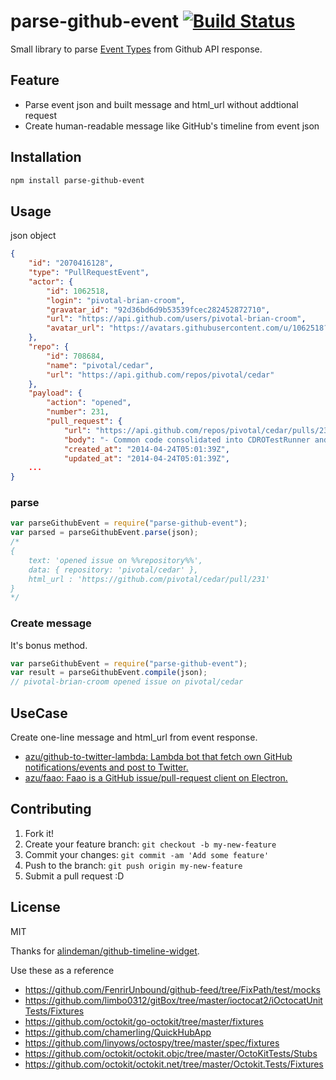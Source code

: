 # parse-github-event [![Build Status](https://travis-ci.org/azu/parse-github-event.svg)](https://travis-ci.org/azu/parse-github-event)

Small library to parse [Event Types](https://developer.github.com/v3/activity/events/types/#watchevent "Event Types") from Github API response.

## Feature

- Parse event json and built message and html_url without addtional request
- Create human-readable message like GitHub's timeline from event json

## Installation

``` sh
npm install parse-github-event
```

## Usage

json object
``` json
{
    "id": "2070416128",
    "type": "PullRequestEvent",
    "actor": {
        "id": 1062518,
        "login": "pivotal-brian-croom",
        "gravatar_id": "92d36bd6d9b53539fcec282452872710",
        "url": "https://api.github.com/users/pivotal-brian-croom",
        "avatar_url": "https://avatars.githubusercontent.com/u/1062518?"
    },
    "repo": {
        "id": 708684,
        "name": "pivotal/cedar",
        "url": "https://api.github.com/repos/pivotal/cedar"
    },
    "payload": {
        "action": "opened",
        "number": 231,
        "pull_request": {
            "url": "https://api.github.com/repos/pivotal/cedar/pulls/231",
            "body": "- Common code consolidated into CDROTestRunner and CDROTestIPhoneRunner\r\n- CDROTestIPhoneRunner subclasses CDROTestRunner\r\n[#67878220]\r\n\r\nThoughts?\r\n@idoru, @jeffh",
            "created_at": "2014-04-24T05:01:39Z",
            "updated_at": "2014-04-24T05:01:39Z",
    ...
}
```

### parse

``` js
var parseGithubEvent = require("parse-github-event");
var parsed = parseGithubEvent.parse(json);
/*
{
    text: 'opened issue on %%repository%%',
    data: { repository: 'pivotal/cedar' },
    html_url : 'https://github.com/pivotal/cedar/pull/231'
}
*/
```

### Create message

It's bonus method.

``` js
var parseGithubEvent = require("parse-github-event");
var result = parseGithubEvent.compile(json);
// pivotal-brian-croom opened issue on pivotal/cedar
```

## UseCase

Create one-line message and html_url from event response.

- [azu/github-to-twitter-lambda: Lambda bot that fetch own GitHub notifications/events and post to Twitter.](https://github.com/azu/github-to-twitter-lambda)
- [azu/faao: Faao is a GitHub issue/pull-request client on Electron.](https://github.com/azu/faao)

## Contributing

1. Fork it!
2. Create your feature branch: `git checkout -b my-new-feature`
3. Commit your changes: `git commit -am 'Add some feature'`
4. Push to the branch: `git push origin my-new-feature`
5. Submit a pull request :D

## License

MIT

Thanks for [alindeman/github-timeline-widget](https://github.com/alindeman/github-timeline-widget "alindeman/github-timeline-widget").

Use these as a reference

* https://github.com/FenrirUnbound/github-feed/tree/FixPath/test/mocks
* https://github.com/limbo0312/gitBox/tree/master/ioctocat2/iOctocatUnitTests/Fixtures
* https://github.com/octokit/go-octokit/tree/master/fixtures
* https://github.com/chamerling/QuickHubApp
* https://github.com/linyows/octospy/tree/master/spec/fixtures
* https://github.com/octokit/octokit.objc/tree/master/OctoKitTests/Stubs
* https://github.com/octokit/octokit.net/tree/master/Octokit.Tests/Fixtures
